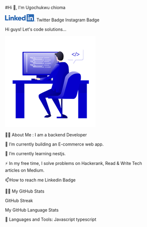 
#Hi 👋, I'm Ugochukwu chioma


[![Alt text](LI-Logo14.png)](https://www.linkedin.com/in/chioma-ugochukwu/) Twitter Badge Instagram Badge


Hi guys! Let's code solutions... 


![Alt text](Lovepik.png)

👨‍💻 About Me :
I am a backend Developer 

🔭 I’m currently building an E-commerce web app.

🌱 I’m currently learning nestjs.

⚡ In my free time, I solve problems on Hackerank, Read & Write Tech articles on Medium.

📫How to reach me Linkedin Badge

👨🏻‍
My GitHub Stats

GitHub Streak

My GitHub Language Stats

🧰 Languages and Tools:
Javascript typescript 

